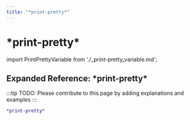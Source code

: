 ```yaml
---
title: "*print-pretty*"
---
```


# \*print-pretty\*

import PrintPrettyVariable from './_print-pretty_variable.md';

<PrintPrettyVariable />

## Expanded Reference: \*print-pretty\*

:::tip
TODO: Please contribute to this page by adding explanations and examples
:::

```lisp
*print-pretty*
```

